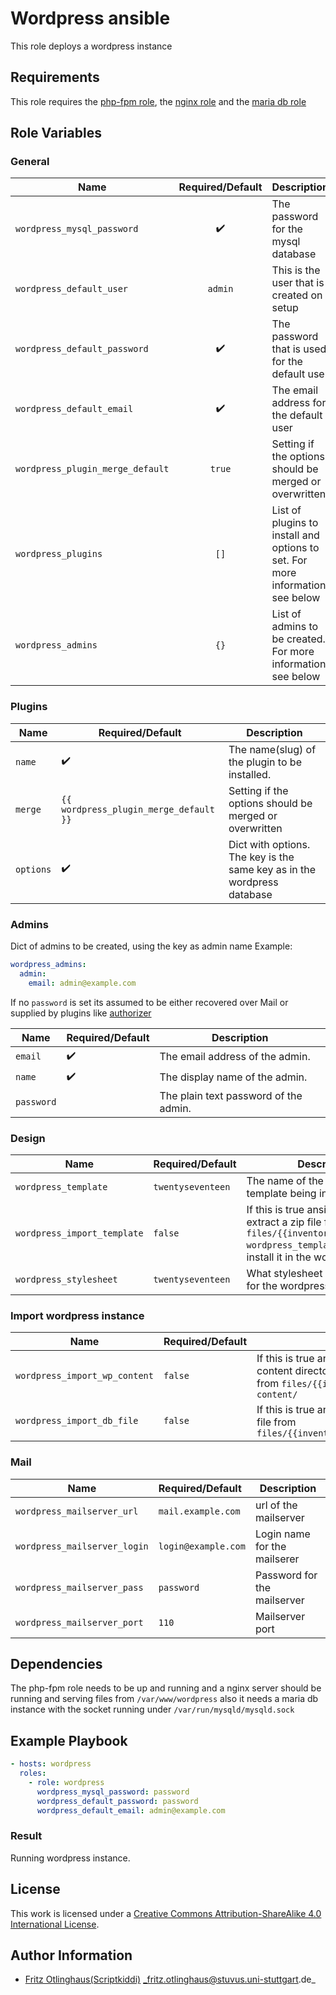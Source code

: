 # Wordpress ansible

This role deploys a wordpress instance 


## Requirements

This role requires the [php-fpm role](https://github.com/stuvusIT/php-fpm), the [nginx role](https://github.com/stuvusIT/nginx) and the [maria db role](https://github.com/stuvusIT/mariadb)


## Role Variables

### General

| Name                             | Required/Default   | Description                                                                   |
|----------------------------------|:------------------:|-------------------------------------------------------------------------------|
| `wordpress_mysql_password`       | :heavy_check_mark: | The password for the mysql database                                           |
| `wordpress_default_user`         | `admin`            | This is the user that is created on setup                                     |
| `wordpress_default_password`     | :heavy_check_mark: | The password that is used for the default user                                |
| `wordpress_default_email`        | :heavy_check_mark: | The email address for the default user                                        |
| `wordpress_plugin_merge_default` | `true`             | Setting if the options should be merged or overwritten                        |
| `wordpress_plugins`              | `[]`               | List of plugins to install and options to set. For more information see below |
| `wordpress_admins`               | `{}`               | List of admins to be created. For more information see below                  |

### Plugins

| Name      | Required/Default                       | Description                                                             |
|-----------|----------------------------------------|-------------------------------------------------------------------------|
| `name`    | :heavy_check_mark:                     | The name(slug) of the plugin to be installed.                           |
| `merge`   | `{{ wordpress_plugin_merge_default }}` | Setting if the options should be merged or overwritten                  |
| `options` | :heavy_check_mark:                     | Dict with options. The key is the same key as in the wordpress database |

### Admins

Dict of admins to be created, using the key as admin name
Example:
```yaml
wordpress_admins:
  admin:
    email: admin@example.com
```
If no `password` is set its assumed to be either recovered over Mail or supplied by plugins like [authorizer](https://github.com/uhm-coe/authorizer)

| Name       | Required/Default   | Description                           |
|------------|--------------------|---------------------------------------|
| `email`    | :heavy_check_mark: | The email address of the admin.       |
| `name`     | :heavy_check_mark: | The display name of the admin.        |
| `password` | ` `                | The plain text password of the admin. |

### Design

| Name                        | Required/Default  | Description                                                                                                                                                        |
|-----------------------------|-------------------|--------------------------------------------------------------------------------------------------------------------------------------------------------------------|
| `wordpress_template`        | `twentyseventeen` | The name of the wordpress template being in use                                                                                                                    |
| `wordpress_import_template` | `false`           | If this is true ansible will try to extract a zip file from   `files/{{inventory_hostname}}/{{ wordpress_template }}.zip ` and install it in the wordpress instace |
| `wordpress_stylesheet`      | `twentyseventeen` | What stylesheet should be used for the wordpress instance                                                                                                          |

### Import wordpress instance

| Name                          | Required/Default | Description                                                                                                                                 |
|-------------------------------|------------------|---------------------------------------------------------------------------------------------------------------------------------------------|
| `wordpress_import_wp_content` | `false`          | If this is true ansible will try to copy the wp-content directory over to the remote host from   `files/{{inventory_hostname}}/wp-content/` |
| `wordpress_import_db_file`    | `false`          | If this is true ansible will try to import an sql file from `files/{{inventory_hostname}}/wordpress.sql`                                    |

### Mail

| Name                         | Required/Default    | Description                  |
|------------------------------|:--------------------|------------------------------|
| `wordpress_mailserver_url`   | `mail.example.com`  | url of the mailserver        |
| `wordpress_mailserver_login` | `login@example.com` | Login name for the mailserer |
| `wordpress_mailserver_pass`  | `password`          | Password for the mailserver  |
| `wordpress_mailserver_port`  | `110`               | Mailserver port              |

## Dependencies

The php-fpm role needs to be up and running and a nginx server should be running and serving files from  `/var/www/wordpress` also it needs a maria db instance with the socket running under  `/var/run/mysqld/mysqld.sock`


## Example Playbook

```yml
- hosts: wordpress
  roles:
    - role: wordpress
      wordpress_mysql_password: password
      wordpress_default_password: password
      wordpress_default_email: admin@example.com
```

### Result

Running wordpress instance.

## License

This work is licensed under a [Creative Commons Attribution-ShareAlike 4.0 International License](http://creativecommons.org/licenses/by-sa/4.0/).


## Author Information

 * [Fritz Otlinghaus(Scriptkiddi)](https://github.com/Scriptkiddi) _fritz.otlinghaus@stuvus.uni-stuttgart.de_
